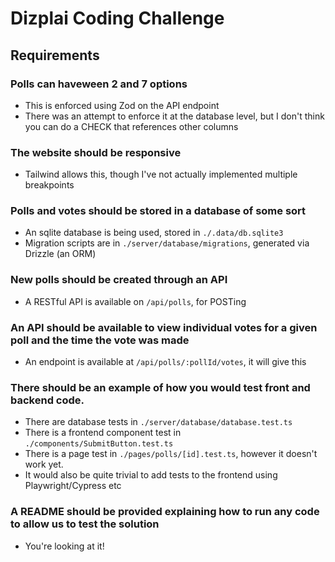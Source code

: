 # Dizplai Coding Challenge

## Requirements 

### Polls can haveween 2 and 7 options
- This is enforced using Zod on the API endpoint
- There was an attempt to enforce it at the database level, but I don't think you can do a CHECK that references other columns

### The website should be responsive
- Tailwind allows this, though I've not actually implemented multiple breakpoints

### Polls and votes should be stored in a database of some sort
- An sqlite database is being used, stored in `./.data/db.sqlite3`
- Migration scripts are in `./server/database/migrations`, generated via Drizzle (an ORM)

### New polls should be created through an API
- A RESTful API is available on `/api/polls`, for POSTing 

### An API should be available to view individual votes for a given poll and the time the vote was made
- An endpoint is available at `/api/polls/:pollId/votes`, it will give this 

### There should be an example of how you would test front and backend code.
- There are database tests in `./server/database/database.test.ts` 
- There is a frontend component test in `./components/SubmitButton.test.ts`
- There is a page test in `./pages/polls/[id].test.ts`, however it doesn't work yet.
- It would also be quite trivial to add tests to the frontend using Playwright/Cypress etc

### A README should be provided explaining how to run any code to allow us to test the solution
- You're looking at it! 